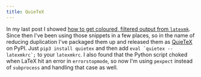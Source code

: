 ```yaml
---
title: QuieTeX
---
```

In my last post I showed [how to get coloured, filtered output from `latexmk`](/2019-07-23-coloured-latexmk-output/).
Since then I've been using those snippets in a few places, so in the name of reducing duplication I've packaged them up and released them as [QuieTeX](https://github.com/mje-nz/quietex) on PyPI.
Just `pip3 install quietex` and then add ``eval `quietex --latexmkrc`;`` to your `latexmkrc`.
I also found that the Python script choked when LaTeX hit an error in `errorstopmode`, so now I'm using `pexpect` instead of `subprocess` and handling that case as well.
